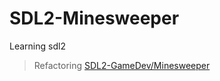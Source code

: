 # SDL2-Minesweeper
Learning sdl2
> Refactoring [SDL2-GameDev/Minesweeper](https://github.com/guyllaumedemers/SDL2-GameDev/tree/master/SDL2-Minesweeper)
